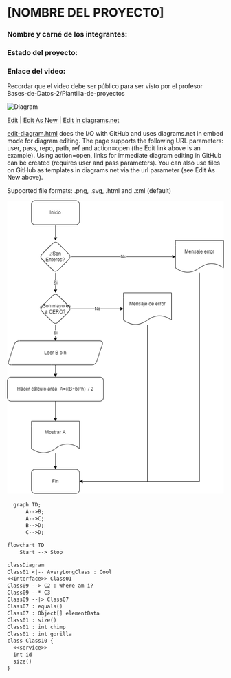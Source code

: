 # [NOMBRE DEL PROYECTO]
### Nombre y carné de los integrantes: 


### Estado del proyecto:
### Enlace del video:
Recordar que el video debe ser público para ser visto por el profesor
Bases-de-Datos-2/Plantilla-de-proyectos


![Diagram](http://jgraph.github.io/drawio-github/diagram.png)

<a href="http://jgraph.github.io/drawio-github/edit-diagram.html?repo=Bases-de-Datos-2%2FPlantilla-de-proyectos&path=Ejercicios%20varios-Page-4.drawio.png" target="_blank">Edit</a> | 
<a href="https://app.diagrams.net/#G1N3xc5c4VGT1xPjbplvTEnxJIpkSSst2i" target="_blank">Edit As New</a> | 
<a href="https://app.diagrams.net/#Hjgraph%2Fdrawio-github%2Fmaster%2Fdiagram.png" target="_blank">Edit in diagrams.net</a>

<a href="http://jgraph.github.io/drawio-github/edit-diagram.html" target="_blank">edit-diagram.html</a> does the I/O with GitHub and uses diagrams.net in embed mode for diagram editing. The page supports the following URL parameters: user, pass, repo, path, ref and action=open (the Edit link above is an example). Using action=open, links for immediate diagram editing in GitHub can be created (requires user and pass parameters). You can also use files on GitHub as templates in diagrams.net via the url parameter (see Edit As New above).

Supported file formats: .png, .svg, .html and .xml (default)



![Alt text here](/Ejercicios%20varios-Page-4.drawio.png)


```mermaid
  graph TD;
      A-->B;
      A-->C;
      B-->D;
      C-->D;
```
```mermaid
flowchart TD
    Start --> Stop
```

```mermaid
classDiagram
Class01 <|-- AveryLongClass : Cool
<<Interface>> Class01
Class09 --> C2 : Where am i?
Class09 --* C3
Class09 --|> Class07
Class07 : equals()
Class07 : Object[] elementData
Class01 : size()
Class01 : int chimp
Class01 : int gorilla
class Class10 {
  <<service>>
  int id
  size()
}
```
    
